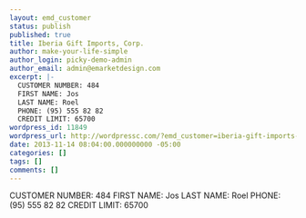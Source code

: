```yaml
---
layout: emd_customer
status: publish
published: true
title: Iberia Gift Imports, Corp.
author: make-your-life-simple
author_login: picky-demo-admin
author_email: admin@emarketdesign.com
excerpt: |-
  CUSTOMER NUMBER: 484
  FIRST NAME: Jos
  LAST NAME: Roel
  PHONE: (95) 555 82 82
  CREDIT LIMIT: 65700
wordpress_id: 11849
wordpress_url: http://wordpressc.com/?emd_customer=iberia-gift-imports-corp
date: 2013-11-14 08:04:00.000000000 -05:00
categories: []
tags: []
comments: []
---
```

CUSTOMER NUMBER: 484
FIRST NAME: Jos
LAST NAME: Roel
PHONE: (95) 555 82 82
CREDIT LIMIT: 65700
